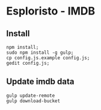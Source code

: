 # Esploristo - IMDB

## Install
```
npm install;
sudo npm install -g gulp;
cp config.js.example config.js;
gedit config.js;
```

## Update imdb data
```
gulp update-remote
gulp download-bucket
```
